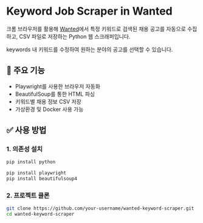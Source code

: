 # Keyword Job Scraper in Wanted

크롬 브라우저를 활용해 [Wanted](https://www.wanted.co.kr)에서 특정 키워드로 검색된 채용 공고를 자동으로 수집하고, CSV 파일로 저장하는 Python 웹 스크래퍼입니다.

keywords 내 키워드를 수정하여 원하는 분야의 공고를 선택할 수 있습니다.

## 📌 주요 기능
- Playwright를 사용한 브라우저 자동화
- BeautifulSoup를 통한 HTML 파싱
- 키워드별 채용 정보 CSV 저장
- 가상환경 및 Docker 사용 가능

## ✅ 사용 방법

### 1. 의존성 설치
```bash
pip install python

pip install playwright
pip install beautifulsoup4
```

### 2. 프로젝트 클론
```bash
git clone https://github.com/your-username/wanted-keyword-scraper.git
cd wanted-keyword-scraper
```
